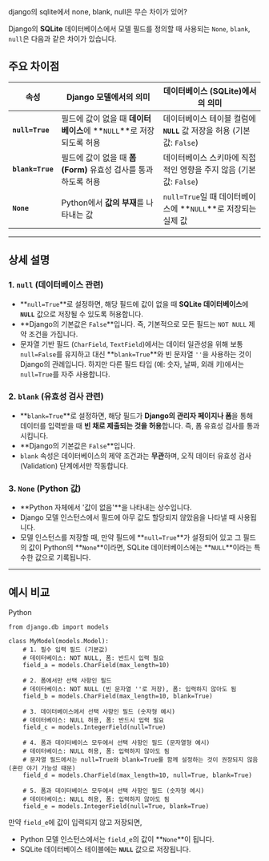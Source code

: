 django의 sqlite에서 none, blank, null은 무슨 차이가 있어?



Django의 **SQLite** 데이터베이스에서 모델 필드를 정의할 때 사용되는 `None`, `blank`, `null`은 다음과 같은 차이가 있습니다.



## 주요 차이점



| 속성             | Django 모델에서의 의미                                       | 데이터베이스 (SQLite)에서의 의미                             |
| ---------------- | ------------------------------------------------------------ | ------------------------------------------------------------ |
| **`null=True`**  | 필드에 값이 없을 때 **데이터베이스**에 **`NULL`**로 저장되도록 허용 | 데이터베이스 테이블 컬럼에 **`NULL`** 값 저장을 허용 (기본값: `False`) |
| **`blank=True`** | 필드에 값이 없을 때 **폼(Form)** 유효성 검사를 통과하도록 허용 | 데이터베이스 스키마에 직접적인 영향을 주지 않음 (기본값: `False`) |
| **`None`**       | Python에서 **값의 부재**를 나타내는 값                       | `null=True`일 때 데이터베이스에 **`NULL`**로 저장되는 실제 값 |

<hr>



## 상세 설명





### 1. `null` (데이터베이스 관련)



- **`null=True`**로 설정하면, 해당 필드에 값이 없을 때 **SQLite 데이터베이스**에 **`NULL`** 값으로 저장될 수 있도록 허용합니다.
- **Django의 기본값은 `False`**입니다. 즉, 기본적으로 모든 필드는 `NOT NULL` 제약 조건을 가집니다.
- 문자열 기반 필드 (`CharField`, `TextField`)에서는 데이터 일관성을 위해 보통 `null=False`를 유지하고 대신 **`blank=True`**와 빈 문자열 `''`을 사용하는 것이 Django의 관례입니다. 하지만 다른 필드 타입 (예: 숫자, 날짜, 외래 키)에서는 `null=True`를 자주 사용합니다.



### 2. `blank` (유효성 검사 관련)



- **`blank=True`**로 설정하면, 해당 필드가 **Django의 관리자 페이지나 폼**을 통해 데이터를 입력받을 때 **빈 채로 제출되는 것을 허용**합니다. 즉, 폼 유효성 검사를 통과시킵니다.
- **Django의 기본값은 `False`**입니다.
- `blank` 속성은 데이터베이스의 제약 조건과는 **무관**하며, 오직 데이터 유효성 검사(Validation) 단계에서만 작동합니다.



### 3. `None` (Python 값)



- **Python 자체에서 '값이 없음'**을 나타내는 상수입니다.
- Django 모델 인스턴스에서 필드에 아무 값도 할당되지 않았음을 나타낼 때 사용됩니다.
- 모델 인스턴스를 저장할 때, 만약 필드에 **`null=True`**가 설정되어 있고 그 필드의 값이 Python의 **`None`**이라면, SQLite 데이터베이스에는 **`NULL`**이라는 특수한 값으로 기록됩니다.

<hr>



## 예시 비교



Python

```
from django.db import models

class MyModel(models.Model):
    # 1. 필수 입력 필드 (기본값)
    # 데이터베이스: NOT NULL, 폼: 반드시 입력 필요
    field_a = models.CharField(max_length=10)

    # 2. 폼에서만 선택 사항인 필드
    # 데이터베이스: NOT NULL (빈 문자열 ''로 저장), 폼: 입력하지 않아도 됨
    field_b = models.CharField(max_length=10, blank=True)

    # 3. 데이터베이스에서 선택 사항인 필드 (숫자형 예시)
    # 데이터베이스: NULL 허용, 폼: 반드시 입력 필요
    field_c = models.IntegerField(null=True)

    # 4. 폼과 데이터베이스 모두에서 선택 사항인 필드 (문자열형 예시)
    # 데이터베이스: NULL 허용, 폼: 입력하지 않아도 됨
    # 문자열 필드에서는 null=True와 blank=True를 함께 설정하는 것이 권장되지 않음 (혼란 야기 가능성 때문)
    field_d = models.CharField(max_length=10, null=True, blank=True)

    # 5. 폼과 데이터베이스 모두에서 선택 사항인 필드 (숫자형 예시)
    # 데이터베이스: NULL 허용, 폼: 입력하지 않아도 됨
    field_e = models.IntegerField(null=True, blank=True)
```

만약 `field_e`에 값이 입력되지 않고 저장되면,

- Python 모델 인스턴스에서는 `field_e`의 값이 **`None`**이 됩니다.
- SQLite 데이터베이스 테이블에는 **`NULL`** 값으로 저장됩니다.